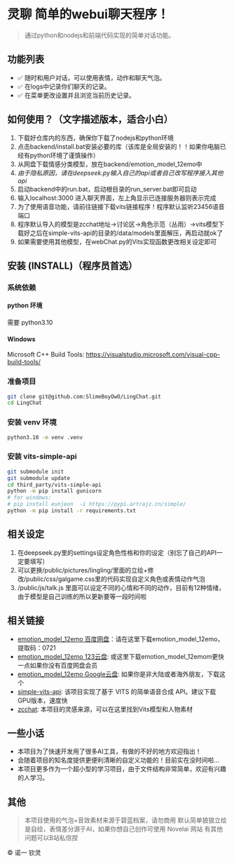 # 灵聊 简单的webui聊天程序！

> 通过python和nodejs和前端代码实现的简单对话功能。

## 功能列表
- ✅ 随时和用户对话，可以使用表情，动作和聊天气泡。
- ✅ 在logs中记录你们聊天的记录。
- ✅ 在菜单更改设置并且浏览当前历史记录。

## 如何使用？（文字描述版本，适合小白）
1. 下载好仓库内的东西，确保你下载了nodejs和python环境
2. 点击backend/install.bat安装必要的库（该库是全局安装的！！如果你电脑已经有python环境了谨慎操作）
3. 从网盘下载情感分类模型，放在backend/emotion_model_12emo中
4. *由于隐私原因，请在deepseek.py输入自己的api或者自己改写程序接入其他api*
5. 启动backend中的run.bat，启动根目录的run_server.bat即可启动
6. 输入localhost:3000 进入聊天界面，左上角显示已连接服务器则表示完成
7. 为了使用语音功能，请前往链接下载vits链接程序！程序默认监听23456语音端口
8. 程序默认导入的模型是zcchat地址->讨论区->角色示范（丛雨）->vits模型下载好之后在simple-vits-api的目录的/data/models里面解压，再启动就ok了
9. 如果需要使用其他模型，在webChat.py的Vits实现函数更改相关设定即可

## 安装 (INSTALL)（程序员首选）
### 系统依赖
#### python 环境
需要 python3.10

#### Windows
Microsoft C++ Build Tools:
https://visualstudio.microsoft.com/visual-cpp-build-tools/


### 准备项目
```bash
git clone git@github.com:SlimeBoyOwO/LingChat.git
cd LingChat
```

### 安装 venv 环境
```bash
python3.10 -m venv .venv
```

### 安装 vits-simple-api
```bash
git submodule init
git submodule update
cd third_party/vits-simple-api
python -m pip install gunicorn
# for windows:
# pip install eunjeon  -i https://pypi.artrajz.cn/simple/
python -m pip install -r requirements.txt
```

## 相关设定
1. 在deepseek.py里的settings设定角色性格和你的设定（别忘了自己的API一定要填写）
2. 可以更换/public/pictures/lingling/里面的立绘+修改/public/css/galgame.css里的代码实现自定义角色或表情动作气泡
3. /public/js/talk.js 里面可以设定不同的心情和不同的动作，目前有12种情绪，由于模型是自己训练的所以更新要等一段时间啦

## 相关链接
- [emotion_model_12emo 百度网盘](https://pan.baidu.com/s/16Dy53KX3jIjACY5fCctKDA)：请在这里下载emotion_model_12emo，提取码：0721
- [emotion_model_12emo 123云盘](https://www.123865.com/s/7YDfjv-KRK5v): 或这里下载emotion_model_12emom更快一点如果你没有百度网盘会员
- [emotion_model_12emo Google云盘](https://drive.google.com/file/d/1LWdJYYc3QaYbzHupt5DDaM1lCeG-X5vd/view?usp=sharing): 如果你是非大陆或者海外朋友，下载这个
- [simple-vits-api](https://github.com/Artrajz/vits-simple-api): 该项目实现了基于 VITS 的简单语音合成 API。建议下载GPU版本，速度快
- [zcchat](https://github.com/Zao-chen/ZcChat): 本项目的灵感来源，可以在这里找到Vits模型和人物素材

## 一些小话
- 本项目为了快速开发用了很多AI工具，有做的不好的地方欢迎指出！
- 会随着项目的知名度提供更便利清晰的自定义功能的！目前实在没时间啦...
- 本项目更多作为一个超小型的学习项目，由于文件结构非常简单，欢迎有兴趣的人学习。

## 其他
> 本项目使用的气泡+音效素材来源于碧蓝档案，请勿商用
> 默认简单狼狼立绘是自绘，表情差分源于AI，如果你想自己创作可使用 Novelai 网站
> 有其他问题可以B站私信捏

© 诺一 钦灵
